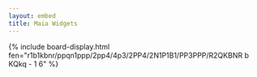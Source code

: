 ```yaml
---
layout: embed
title: Maia Widgets
---
```



{% include board-display.html fen="r1b1kbnr/ppqn1ppp/2pp4/4p3/2PP4/2N1P1B1/PP3PPP/R2QKBNR b KQkq - 1 6" %}
